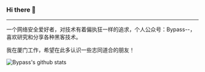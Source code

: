 ### Hi there 👋

------

一个网络安全爱好者，对技术有着偏执狂一样的追求，个人公众号：Bypass--，喜欢研究和分享各种黑客技术。

我在厦门工作，希望在此多认识一些志同道合的朋友！

![Bypass's github stats](https://github-readme-stats.vercel.app/api?username=Bypass007&show_icons=true&theme=draculal)

